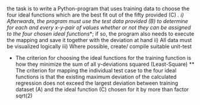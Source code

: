 the task is to write a Python-program that uses training data to choose the four ideal functions which are the best fit out of the fifty provided (C) *.
i) Afterwards, the program must use the test data provided (B) to determine for each and every x-y-pair of values whether or not they can be assigned to the four chosen ideal functions**; if so, the program also needs to execute the mapping and save it together with the deviation at hand
ii) All data must be visualized logically
iii) Where possible, create/ compile suitable unit-test
* The criterion for choosing the ideal functions for the training function is how they minimize the sum of all y-deviations squared (Least-Square) ** The criterion for mapping the individual test case to the four ideal functions is that the existing maximum deviation of the calculated regression does not exceed the largest deviation between training dataset (A) and the ideal function (C) chosen for it by more than factor sqrt(2)
